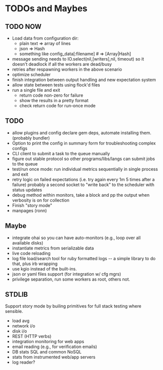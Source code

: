 # TODOs and Maybes #

## TODO NOW ##
* Load data from configuration dir:
  * plain text => array of lines
  * json => Hash
  * something like config\_data[:filename] # => [Array|Hash]
* message sending needs to IO.select(nil,[writers],nil, timeout) so it doesn't
  deadlock if all the workers are dead/busy
* retries after respawning workers in the above scenario
* optimize scheduler
* finish integration between output handling and new expectation system
* allow state between tests using flock'd files
* run a single file and exit
  * return code non-zero for failure
  * show the results in a pretty format
  * check return code for run-once mode

## TODO ##
* allow plugins and config declare gem deps, automate installing them.
  (probably bundler)
* Option to print the config in summary form for troubleshooting complex
  configs
* CLI client to submit a task to the queue manually
* figure out stable protocol so other programs/libs/langs can submit jobs to the queue
* test/run once mode: run individual metrics sequentially in single process and exit
* retry logic on failed expectations (i.e. try again every 1m 5 times after a failure)
  probably a second socket to "write back" to the scheduler with status updates
* debug method within monitors, take a block and pp the output when verbosity is on for collection
* Finish "story mode"
* manpages (ronn)

## Maybe ##
* integrate ohai so you can have auto-monitors (e.g., loop over all available disks)
* instantiate metrics from serializable data
* live code reloading
* log file load/search tool for ruby formatted logs -- a simple library to do that, plus irb wrapping
* use kgio instead of the built-ins.
* json or yaml files support (for integration w/ cfg mgrs)
* privilege separation, run some workers as root, others not.
 
## STDLIB ##
Support story mode by builing primitives for full stack testing where sensible.

* load avg
* network i/o
* disk i/o
* REST (HTTP verbs)
* integration monitoring for web apps
* email reading (e.g., for verification emails)
* DB stats SQL and common NoSQL
* stats from instrumented web/app servers
* log reader?
